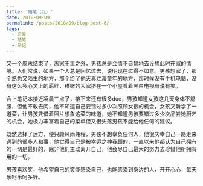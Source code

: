 ```yaml
---
title: '随笔（九）'
date: 2018-09-09
permalink: /posts/2018/09/blog-post-6/
tags:
  - 恋爱
  - 随笔
  - 杂记
---
```



又一个周末结束了，离家千里之外，男孩总是会情不自禁地去设想此时在家的情境。人们常说，如果一个人总是回忆过去，说明现在过得不如意。男孩想家了，那个熟悉又陌生的地方，那个给了他天真烂漫童年的地方，那时候没有手机电脑，没有这么多心灵上的羁绊，稚嫩的大家挤在一个小屋看着黑白电视有说有笑。

合上笔记本接近凌晨三点了，接下来还有很多due，男孩知道女孩这几天身体不舒服，但他不敢去问，他不知道自己要错过多少次照顾女孩的机会，女孩又新学了一道菜，让男孩凭借着照片想象这菜的味道，她不知道男孩要错过多少次品尝她厨艺的机会，她极力丰富着自己的菜单但又很失落男孩不能给他任何的建议。

既然选择了远方，便只顾风雨兼程，男孩不想辜负任何人，他很庆幸自己一路走来遇到的很多人和事，他觉得自己是被幸运之神眷顾的，一直以来他都认为自己拥有的一切是最好的，除非他们主动离开自己，他会尽自己最大的努力去珍惜他所拥有用的一切。

男孩喜欢笑，他希望自己的笑能感染自己，也能感染到身边的人，开开心心，每天乐呵乐呵多好。

